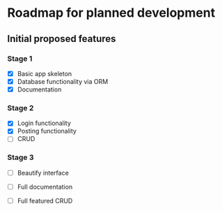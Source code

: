 # Roadmap for planned development

## Initial proposed features   
### Stage 1
* [x] Basic app skeleton
* [x] Database functionality via ORM
* [x] Documentation 

### Stage 2
* [x] Login functionality
* [x] Posting functionality
* [ ] CRUD

### Stage 3
* [ ] Beautify interface
* [ ] Full documentation
* [ ] Full featured CRUD

